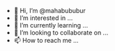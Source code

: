 - 👋 Hi, I’m @mahabububur
- 👀 I’m interested in ...
- 🌱 I’m currently learning ...
- 💞️ I’m looking to collaborate on ...
- 📫 How to reach me ...

<!---
mahabububur/mahabububur is a ✨ special ✨ repository because its `README.md` (this file) appears on your GitHub profile.
You can click the Preview link to take a look at your changes.
--->
